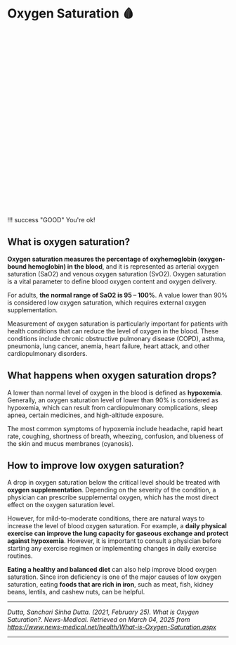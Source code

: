# Oxygen Saturation 🩸

<div id="spo2-chart" style="width: 100%; height: 400px;"></div>

!!! success "GOOD"
    You're ok!

## What is oxygen saturation?

**Oxygen saturation measures the percentage of oxyhemoglobin (oxygen-bound hemoglobin) in the blood**, and it is represented as arterial oxygen saturation (SaO2) and venous oxygen saturation (SvO2). Oxygen saturation is a vital parameter to define blood oxygen content and oxygen delivery.

For adults, **the normal range of SaO2 is 95 – 100%**. A value lower than 90% is considered low oxygen saturation, which requires external oxygen supplementation.

Measurement of oxygen saturation is particularly important for patients with health conditions that can reduce the level of oxygen in the blood. These conditions include chronic obstructive pulmonary disease (COPD), asthma, pneumonia, lung cancer, anemia, heart failure, heart attack, and other cardiopulmonary disorders.

## What happens when oxygen saturation drops?

A lower than normal level of oxygen in the blood is defined as **hypoxemia**. Generally, an oxygen saturation level of lower than 90% is considered as hypoxemia, which can result from cardiopulmonary complications, sleep apnea, certain medicines, and high-altitude exposure.

The most common symptoms of hypoxemia include headache, rapid heart rate, coughing, shortness of breath, wheezing, confusion, and blueness of the skin and mucus membranes (cyanosis).  

## How to improve low oxygen saturation?

A drop in oxygen saturation below the critical level should be treated with **oxygen supplementation**. Depending on the severity of the condition, a physician can prescribe supplemental oxygen, which has the most direct effect on the oxygen saturation level.  

However, for mild-to-moderate conditions, there are natural ways to increase the level of blood oxygen saturation. For example, a **daily physical exercise can improve the lung capacity for gaseous exchange and protect against hypoxemia**. However, it is important to consult a physician before starting any exercise regimen or implementing changes in daily exercise routines.

**Eating a healthy and balanced diet** can also help improve blood oxygen saturation. Since iron deficiency is one of the major causes of low oxygen saturation, eating **foods that are rich in iron**, such as meat, fish, kidney beans, lentils, and cashew nuts, can be helpful.

---

*Dutta, Sanchari Sinha Dutta. (2021, February 25). What is Oxygen Saturation?. News-Medical. Retrieved on March 04, 2025 from https://www.news-medical.net/health/What-is-Oxygen-Saturation.aspx*

---
